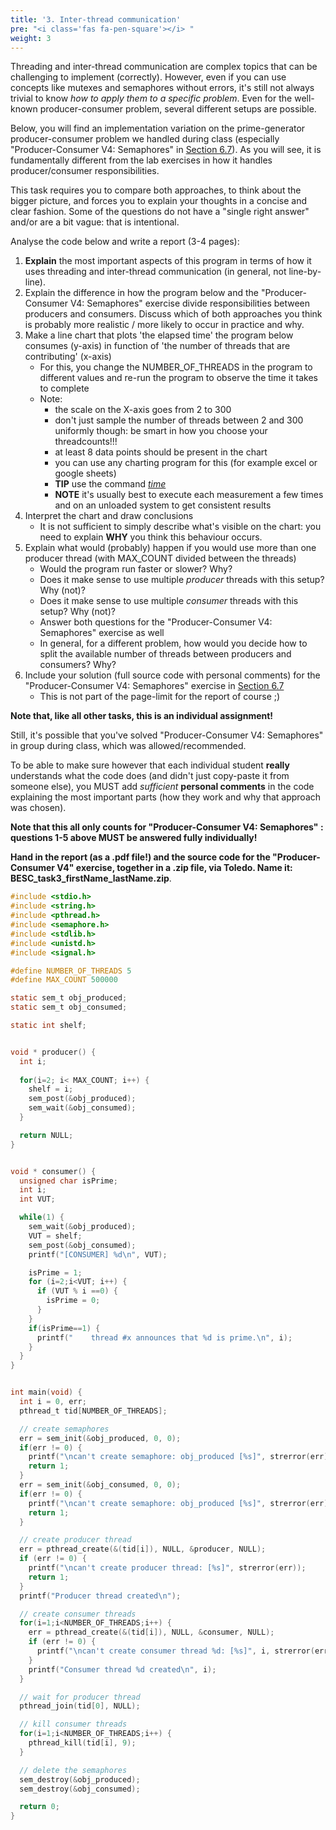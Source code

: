 ```yaml
---
title: '3. Inter-thread communication'
pre: "<i class='fas fa-pen-square'></i> "
weight: 3
---
```


Threading and inter-thread communication are complex topics that can be challenging to implement (correctly). However, even if you can use concepts like mutexes and semaphores without errors, it's still not always trivial to know *how to apply them to a specific problem*. Even for the well-known producer-consumer problem, several different setups are possible. 

Below, you will find an implementation variation on the prime-generator producer-consumer problem we handled during class (especially "Producer-Consumer V4: Semaphores" in [Section 6.7](/ch6-tasks/lab3_interthreadcomm)). As you will see, it is fundamentally different from the lab exercises in how it handles producer/consumer responsibilities. 

This task requires you to compare both approaches, to think about the bigger picture, and forces you to explain your thoughts in a concise and clear fashion. Some of the questions do not have a "single right answer" and/or are a bit vague: that is intentional. 

Analyse the code below and write a report (3-4 pages):

1. **Explain** the most important aspects of this program in terms of how it uses threading and inter-thread communication (in general, not line-by-line).
2. Explain the difference in how the program below and the "Producer-Consumer V4: Semaphores" exercise divide responsibilities between producers and consumers. Discuss which of both approaches you think is probably more realistic / more likely to occur in practice and why.
3. Make a line chart that plots 'the elapsed time' the program below consumes (y-axis) in function of 'the number of threads that are contributing' (x-axis)
    * For this, you change the NUMBER_OF_THREADS in the program to different values and re-run the program to observe the time it takes to complete
    * Note:
        * the scale on the X-axis goes from 2 to 300
        * don't just sample the number of threads between 2 and 300 uniformly though: be smart in how you choose your threadcounts!!!
        * at least 8 data points should be present in the chart
        * you can use any charting program for this (for example excel or google sheets)
        * **TIP** use the command [*time*](https://linux.die.net/man/1/time)
        * **NOTE** it's usually best to execute each measurement a few times and on an unloaded system to get consistent results
4. Interpret the chart and draw conclusions
    * It is not sufficient to simply describe what's visible on the chart: you need to explain **WHY** you think this behaviour occurs.
5. Explain what would (probably) happen if you would use more than one producer thread (with MAX_COUNT divided between the threads)
    * Would the program run faster or slower? Why? 
    * Does it make sense to use multiple *producer* threads with this setup? Why (not)?
    * Does it make sense to use multiple *consumer* threads with this setup? Why (not)?
    * Answer both questions for the "Producer-Consumer V4: Semaphores" exercise as well
    * In general, for a different problem, how would you decide how to split the available number of threads between producers and consumers? Why?
6. Include your solution (full source code with personal comments) for the "Producer-Consumer V4: Semaphores" exercise in [Section 6.7](/ch6-tasks/lab3_interthreadcomm)
    * This is not part of the page-limit for the report of course ;)  

**Note that, like all other tasks, this is an individual assignment!**

Still, it's possible that you've solved "Producer-Consumer V4: Semaphores" in group during class, which was allowed/recommended.

To be able to make sure however that each individual student **really** understands what the code does (and didn't just copy-paste it from someone else), you MUST add _sufficient_ **personal comments** in the code explaining the most important parts (how they work and why that approach was chosen). 

**Note that this all only counts for "Producer-Consumer V4: Semaphores" : questions 1-5 above MUST be answered fully individually!**

**Hand in the report (as a .pdf file!) and the source code for the "Producer-Consumer V4" exercise, together in a .zip file, via Toledo. Name it: BESC_task3_firstName_lastName.zip**.

```C
#include <stdio.h>
#include <string.h>
#include <pthread.h>
#include <semaphore.h> 
#include <stdlib.h>
#include <unistd.h>
#include <signal.h>

#define NUMBER_OF_THREADS 5
#define MAX_COUNT 500000

static sem_t obj_produced;
static sem_t obj_consumed;

static int shelf;


void * producer() {
  int i;
  
  for(i=2; i< MAX_COUNT; i++) {
    shelf = i;
    sem_post(&obj_produced);
    sem_wait(&obj_consumed);
  }

  return NULL;
}


void * consumer() {
  unsigned char isPrime;
  int i;
  int VUT;

  while(1) {
    sem_wait(&obj_produced);
    VUT = shelf;
    sem_post(&obj_consumed);
    printf("[CONSUMER] %d\n", VUT);

    isPrime = 1;
    for (i=2;i<VUT; i++) {
      if (VUT % i ==0) {
        isPrime = 0;
      }
    }
    if(isPrime==1) {
      printf("    thread #x announces that %d is prime.\n", i);
    }
  }
}


int main(void) {
  int i = 0, err;
  pthread_t tid[NUMBER_OF_THREADS];

  // create semaphores
  err = sem_init(&obj_produced, 0, 0);
  if(err != 0) {
    printf("\ncan't create semaphore: obj_produced [%s]", strerror(err));
    return 1;
  }
  err = sem_init(&obj_consumed, 0, 0);
  if(err != 0) {
    printf("\ncan't create semaphore: obj_produced [%s]", strerror(err));
    return 1;
  }

  // create producer thread
  err = pthread_create(&(tid[i]), NULL, &producer, NULL);
  if (err != 0) {
    printf("\ncan't create producer thread: [%s]", strerror(err));
    return 1;
  } 
  printf("Producer thread created\n");

  // create consumer threads
  for(i=1;i<NUMBER_OF_THREADS;i++) {
    err = pthread_create(&(tid[i]), NULL, &consumer, NULL);
    if (err != 0) {
      printf("\ncan't create consumer thread %d: [%s]", i, strerror(err));
    }
    printf("Consumer thread %d created\n", i);
  }

  // wait for producer thread
  pthread_join(tid[0], NULL);

  // kill consumer threads 
  for(i=1;i<NUMBER_OF_THREADS;i++) {
    pthread_kill(tid[i], 9);
  }

  // delete the semaphores
  sem_destroy(&obj_produced);
  sem_destroy(&obj_consumed);

  return 0;
}

```
